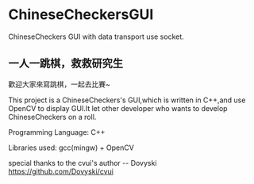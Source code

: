 # ChineseCheckersGUI
ChineseCheckers GUI with data transport use socket.

## 一人一跳棋，救救研究生
歡迎大家來寫跳棋，一起去比賽~

This project is a ChineseCheckers's GUI,which is written in C++,and use OpenCV to display GUI.It let other developer who wants to develop ChineseCheckers on a roll.

Programming Language:
C++

Libraries used:
gcc(mingw) + OpenCV

special thanks to the cvui's author -- Dovyski
https://github.com/Dovyski/cvui
